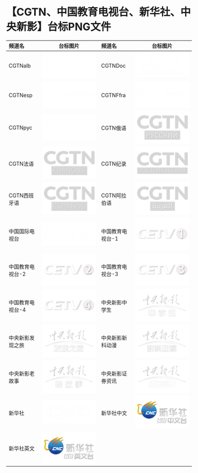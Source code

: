 # 【CGTN、中国教育电视台、新华社、中央新影】台标PNG文件
|频道名|台标图片|频道名|台标图片|
|:---|:---:|:---|:---:|
|CGTNalb|<img src="https://raw.githubusercontent.com/xiaolvdouya/TV-LOGO/refs/heads/main/CGTN%E3%80%81%E4%B8%AD%E5%9B%BD%E6%95%99%E8%82%B2%E7%94%B5%E8%A7%86%E5%8F%B0%E3%80%81%E6%96%B0%E5%8D%8E%E7%A4%BE%E3%80%81%E4%B8%AD%E5%A4%AE%E6%96%B0%E5%BD%B1/CGTNalb.png">|CGTNDoc|<img src="https://raw.githubusercontent.com/xiaolvdouya/TV-LOGO/refs/heads/main/CGTN%E3%80%81%E4%B8%AD%E5%9B%BD%E6%95%99%E8%82%B2%E7%94%B5%E8%A7%86%E5%8F%B0%E3%80%81%E6%96%B0%E5%8D%8E%E7%A4%BE%E3%80%81%E4%B8%AD%E5%A4%AE%E6%96%B0%E5%BD%B1/CGTNDoc.png">|
|CGTNesp|<img src="https://raw.githubusercontent.com/xiaolvdouya/TV-LOGO/refs/heads/main/CGTN%E3%80%81%E4%B8%AD%E5%9B%BD%E6%95%99%E8%82%B2%E7%94%B5%E8%A7%86%E5%8F%B0%E3%80%81%E6%96%B0%E5%8D%8E%E7%A4%BE%E3%80%81%E4%B8%AD%E5%A4%AE%E6%96%B0%E5%BD%B1/CGTNesp.png">|CGTNFfra|<img src="https://raw.githubusercontent.com/xiaolvdouya/TV-LOGO/refs/heads/main/CGTN%E3%80%81%E4%B8%AD%E5%9B%BD%E6%95%99%E8%82%B2%E7%94%B5%E8%A7%86%E5%8F%B0%E3%80%81%E6%96%B0%E5%8D%8E%E7%A4%BE%E3%80%81%E4%B8%AD%E5%A4%AE%E6%96%B0%E5%BD%B1/CGTNFfra.png">|
|CGTNpyc|<img src="https://raw.githubusercontent.com/xiaolvdouya/TV-LOGO/refs/heads/main/CGTN%E3%80%81%E4%B8%AD%E5%9B%BD%E6%95%99%E8%82%B2%E7%94%B5%E8%A7%86%E5%8F%B0%E3%80%81%E6%96%B0%E5%8D%8E%E7%A4%BE%E3%80%81%E4%B8%AD%E5%A4%AE%E6%96%B0%E5%BD%B1/CGTNpyc.png">|CGTN俄语|<img src="https://raw.githubusercontent.com/xiaolvdouya/TV-LOGO/refs/heads/main/CGTN%E3%80%81%E4%B8%AD%E5%9B%BD%E6%95%99%E8%82%B2%E7%94%B5%E8%A7%86%E5%8F%B0%E3%80%81%E6%96%B0%E5%8D%8E%E7%A4%BE%E3%80%81%E4%B8%AD%E5%A4%AE%E6%96%B0%E5%BD%B1/CGTN俄语.png">|
|CGTN法语|<img src="https://raw.githubusercontent.com/xiaolvdouya/TV-LOGO/refs/heads/main/CGTN%E3%80%81%E4%B8%AD%E5%9B%BD%E6%95%99%E8%82%B2%E7%94%B5%E8%A7%86%E5%8F%B0%E3%80%81%E6%96%B0%E5%8D%8E%E7%A4%BE%E3%80%81%E4%B8%AD%E5%A4%AE%E6%96%B0%E5%BD%B1/CGTN法语.png">|CGTN纪录|<img src="https://raw.githubusercontent.com/xiaolvdouya/TV-LOGO/refs/heads/main/CGTN%E3%80%81%E4%B8%AD%E5%9B%BD%E6%95%99%E8%82%B2%E7%94%B5%E8%A7%86%E5%8F%B0%E3%80%81%E6%96%B0%E5%8D%8E%E7%A4%BE%E3%80%81%E4%B8%AD%E5%A4%AE%E6%96%B0%E5%BD%B1/CGTN纪录.png">|
|CGTN西班牙语|<img src="https://raw.githubusercontent.com/xiaolvdouya/TV-LOGO/refs/heads/main/CGTN%E3%80%81%E4%B8%AD%E5%9B%BD%E6%95%99%E8%82%B2%E7%94%B5%E8%A7%86%E5%8F%B0%E3%80%81%E6%96%B0%E5%8D%8E%E7%A4%BE%E3%80%81%E4%B8%AD%E5%A4%AE%E6%96%B0%E5%BD%B1/CGTN西班牙语.png">|CGTN阿拉伯语|<img src="https://raw.githubusercontent.com/xiaolvdouya/TV-LOGO/refs/heads/main/CGTN%E3%80%81%E4%B8%AD%E5%9B%BD%E6%95%99%E8%82%B2%E7%94%B5%E8%A7%86%E5%8F%B0%E3%80%81%E6%96%B0%E5%8D%8E%E7%A4%BE%E3%80%81%E4%B8%AD%E5%A4%AE%E6%96%B0%E5%BD%B1/CGTN阿拉伯语.png">|
|中国国际电视台|<img src="https://raw.githubusercontent.com/xiaolvdouya/TV-LOGO/refs/heads/main/CGTN%E3%80%81%E4%B8%AD%E5%9B%BD%E6%95%99%E8%82%B2%E7%94%B5%E8%A7%86%E5%8F%B0%E3%80%81%E6%96%B0%E5%8D%8E%E7%A4%BE%E3%80%81%E4%B8%AD%E5%A4%AE%E6%96%B0%E5%BD%B1/中国国际电视台.png">|中国教育电视台-1|<img src="https://raw.githubusercontent.com/xiaolvdouya/TV-LOGO/refs/heads/main/CGTN%E3%80%81%E4%B8%AD%E5%9B%BD%E6%95%99%E8%82%B2%E7%94%B5%E8%A7%86%E5%8F%B0%E3%80%81%E6%96%B0%E5%8D%8E%E7%A4%BE%E3%80%81%E4%B8%AD%E5%A4%AE%E6%96%B0%E5%BD%B1/中国教育电视台-1.png">|
|中国教育电视台-2|<img src="https://raw.githubusercontent.com/xiaolvdouya/TV-LOGO/refs/heads/main/CGTN%E3%80%81%E4%B8%AD%E5%9B%BD%E6%95%99%E8%82%B2%E7%94%B5%E8%A7%86%E5%8F%B0%E3%80%81%E6%96%B0%E5%8D%8E%E7%A4%BE%E3%80%81%E4%B8%AD%E5%A4%AE%E6%96%B0%E5%BD%B1/中国教育电视台-2.png">|中国教育电视台-3|<img src="https://raw.githubusercontent.com/xiaolvdouya/TV-LOGO/refs/heads/main/CGTN%E3%80%81%E4%B8%AD%E5%9B%BD%E6%95%99%E8%82%B2%E7%94%B5%E8%A7%86%E5%8F%B0%E3%80%81%E6%96%B0%E5%8D%8E%E7%A4%BE%E3%80%81%E4%B8%AD%E5%A4%AE%E6%96%B0%E5%BD%B1/中国教育电视台-3.png">|
|中国教育电视台-4|<img src="https://raw.githubusercontent.com/xiaolvdouya/TV-LOGO/refs/heads/main/CGTN%E3%80%81%E4%B8%AD%E5%9B%BD%E6%95%99%E8%82%B2%E7%94%B5%E8%A7%86%E5%8F%B0%E3%80%81%E6%96%B0%E5%8D%8E%E7%A4%BE%E3%80%81%E4%B8%AD%E5%A4%AE%E6%96%B0%E5%BD%B1/中国教育电视台-4.png">|中央新影中学生|<img src="https://raw.githubusercontent.com/xiaolvdouya/TV-LOGO/refs/heads/main/CGTN%E3%80%81%E4%B8%AD%E5%9B%BD%E6%95%99%E8%82%B2%E7%94%B5%E8%A7%86%E5%8F%B0%E3%80%81%E6%96%B0%E5%8D%8E%E7%A4%BE%E3%80%81%E4%B8%AD%E5%A4%AE%E6%96%B0%E5%BD%B1/中央新影中学生.png">|
|中央新影发现之旅|<img src="https://raw.githubusercontent.com/xiaolvdouya/TV-LOGO/refs/heads/main/CGTN%E3%80%81%E4%B8%AD%E5%9B%BD%E6%95%99%E8%82%B2%E7%94%B5%E8%A7%86%E5%8F%B0%E3%80%81%E6%96%B0%E5%8D%8E%E7%A4%BE%E3%80%81%E4%B8%AD%E5%A4%AE%E6%96%B0%E5%BD%B1/中央新影发现之旅.png">|中央新影新科动漫|<img src="https://raw.githubusercontent.com/xiaolvdouya/TV-LOGO/refs/heads/main/CGTN%E3%80%81%E4%B8%AD%E5%9B%BD%E6%95%99%E8%82%B2%E7%94%B5%E8%A7%86%E5%8F%B0%E3%80%81%E6%96%B0%E5%8D%8E%E7%A4%BE%E3%80%81%E4%B8%AD%E5%A4%AE%E6%96%B0%E5%BD%B1/中央新影新科动漫.png">|
|中央新影老故事|<img src="https://raw.githubusercontent.com/xiaolvdouya/TV-LOGO/refs/heads/main/CGTN%E3%80%81%E4%B8%AD%E5%9B%BD%E6%95%99%E8%82%B2%E7%94%B5%E8%A7%86%E5%8F%B0%E3%80%81%E6%96%B0%E5%8D%8E%E7%A4%BE%E3%80%81%E4%B8%AD%E5%A4%AE%E6%96%B0%E5%BD%B1/中央新影老故事.png">|中央新影证券资讯|<img src="https://raw.githubusercontent.com/xiaolvdouya/TV-LOGO/refs/heads/main/CGTN%E3%80%81%E4%B8%AD%E5%9B%BD%E6%95%99%E8%82%B2%E7%94%B5%E8%A7%86%E5%8F%B0%E3%80%81%E6%96%B0%E5%8D%8E%E7%A4%BE%E3%80%81%E4%B8%AD%E5%A4%AE%E6%96%B0%E5%BD%B1/中央新影证券资讯.png">|
|新华社|<img src="https://raw.githubusercontent.com/xiaolvdouya/TV-LOGO/refs/heads/main/CGTN%E3%80%81%E4%B8%AD%E5%9B%BD%E6%95%99%E8%82%B2%E7%94%B5%E8%A7%86%E5%8F%B0%E3%80%81%E6%96%B0%E5%8D%8E%E7%A4%BE%E3%80%81%E4%B8%AD%E5%A4%AE%E6%96%B0%E5%BD%B1/新华社.png">|新华社中文|<img src="https://raw.githubusercontent.com/xiaolvdouya/TV-LOGO/refs/heads/main/CGTN%E3%80%81%E4%B8%AD%E5%9B%BD%E6%95%99%E8%82%B2%E7%94%B5%E8%A7%86%E5%8F%B0%E3%80%81%E6%96%B0%E5%8D%8E%E7%A4%BE%E3%80%81%E4%B8%AD%E5%A4%AE%E6%96%B0%E5%BD%B1/新华社中文.png">|
|新华社英文|<img src="https://raw.githubusercontent.com/xiaolvdouya/TV-LOGO/refs/heads/main/CGTN%E3%80%81%E4%B8%AD%E5%9B%BD%E6%95%99%E8%82%B2%E7%94%B5%E8%A7%86%E5%8F%B0%E3%80%81%E6%96%B0%E5%8D%8E%E7%A4%BE%E3%80%81%E4%B8%AD%E5%A4%AE%E6%96%B0%E5%BD%B1/新华社英文.png">|

